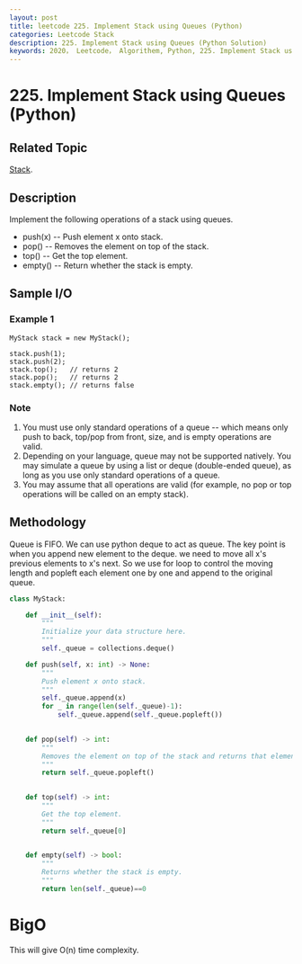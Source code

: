 ```yaml
---
layout: post
title: leetcode 225. Implement Stack using Queues (Python)
categories: Leetcode Stack
description: 225. Implement Stack using Queues (Python Solution)
keywords: 2020， Leetcode， Algorithem, Python, 225. Implement Stack using Queues, zhenyu, Stack
---
```


# 225. Implement Stack using Queues (Python)

## Related Topic
<a href="/categories/#Stack" target="_blank"> Stack</a>.

## Description
Implement the following operations of a stack using queues.

* push(x) -- Push element x onto stack.
* pop() -- Removes the element on top of the stack.
* top() -- Get the top element.
* empty() -- Return whether the stack is empty.

## Sample I/O

### Example 1

```
MyStack stack = new MyStack();

stack.push(1);
stack.push(2);  
stack.top();   // returns 2
stack.pop();   // returns 2
stack.empty(); // returns false
```

### Note
1. You must use only standard operations of a queue -- which means only push to back, top/pop from front, size, and is empty operations are valid.
2. Depending on your language, queue may not be supported natively. You may simulate a queue by using a list or deque (double-ended queue), as long as you use only standard operations of a queue.
3. You may assume that all operations are valid (for example, no pop or top operations will be called on an empty stack).

## Methodology
Queue is FIFO. We can use python deque to act as queue. The key point is when you append new element to the deque. we need to move all x's previous elements to x's next. So we use for loop to control the moving length and popleft each element one by one and append to the original queue.




```python
class MyStack:

    def __init__(self):
        """
        Initialize your data structure here.
        """
        self._queue = collections.deque()

    def push(self, x: int) -> None:
        """
        Push element x onto stack.
        """
        self._queue.append(x)
        for _ in range(len(self._queue)-1):
            self._queue.append(self._queue.popleft())
        

    def pop(self) -> int:
        """
        Removes the element on top of the stack and returns that element.
        """
        return self._queue.popleft()
        

    def top(self) -> int:
        """
        Get the top element.
        """
        return self._queue[0]
        

    def empty(self) -> bool:
        """
        Returns whether the stack is empty.
        """
        return len(self._queue)==0 
```
# BigO
This will give O(n) time complexity.
